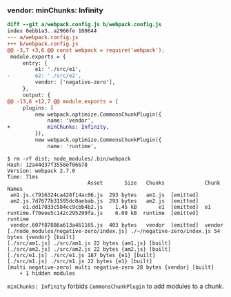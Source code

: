### vendor: minChunks: Infinity

```diff
diff --git a/webpack.config.js b/webpack.config.js
index 0ebb1a3..a2966fe 100644
--- a/webpack.config.js
+++ b/webpack.config.js
@@ -3,7 +3,6 @@ const webpack = require('webpack');
 module.exports = {
     entry: {
         e1: './src/e1',
-        e2: './src/e2',
         vendor: ['negative-zero'],
     },
     output: {
@@ -13,6 +12,7 @@ module.exports = {
     plugins: [
         new webpack.optimize.CommonsChunkPlugin({
             name: 'vendor',
+            minChunks: Infinity,
         }),
         new webpack.optimize.CommonsChunkPlugin({
             name: 'runtime',
```

    $ rm -rf dist; node_modules/.bin/webpack
    Hash: 12a44d37f3558ef06678
    Version: webpack 2.7.0
    Time: 71ms
                              Asset       Size   Chunks             Chunk Names
     am1.js.c7916324ca428f14ac06.js  293 bytes   am1.js  [emitted]  
     am2.js.7d7677b31595dc0aebab.js  293 bytes   am2.js  [emitted]  
         e1.dd17033c584cc9cbb4b2.js    1.45 kB       e1  [emitted]  e1
    runtime.f70eee5c142c295299fa.js    6.09 kB  runtime  [emitted]  runtime
     vendor.607f87886a613a461165.js  403 bytes   vendor  [emitted]  vendor
    [./node_modules/negative-zero/index.js] ./~/negative-zero/index.js 54 bytes {vendor} [built]
    [./src/am1.js] ./src/am1.js 22 bytes {am1.js} [built]
    [./src/am2.js] ./src/am2.js 22 bytes {am2.js} [built]
    [./src/e1.js] ./src/e1.js 187 bytes {e1} [built]
    [./src/m1.js] ./src/m1.js 22 bytes {e1} [built]
    [multi negative-zero] multi negative-zero 28 bytes {vendor} [built]
        + 1 hidden modules

`minChunks: Infinity` forbids `CommonsChunkPlugin` to add modules to a chunk.
